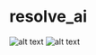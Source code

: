 # resolve_ai
![alt text](https://i.imgur.com/Z8OHVGU.gif)
![alt text](https://i.imgur.com/Wms7mSR.png)
